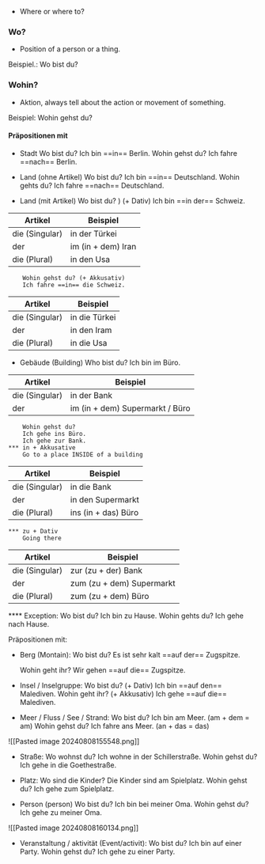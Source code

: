 + Where or where to?

### Wo? 
+ Position of a person or a thing. 

Beispiel.:
	Wo bist du?

### Wohin? 
+ Aktion, always tell about the action or movement of something. 

Beispiel:
	Wohin gehst du?


#### Präpositionen mit 

+ Stadt
		Wo bist du?
		Ich bin ==in== Berlin.
		Wohin gehst du? 
		Ich fahre ==nach== Berlin. 
		
+ Land (ohne Artikel)
		Wo bist du? 
		Ich bin ==in== Deutschland.
		Wohin gehts du?
		Ich fahre ==nach== Deutschland.

+ Land (mit Artikel)
		Wo bist du? ) (+ Dativ)
		Ich bin ==in der== Schweiz.

| Artikel        | Beispiel            |
| -------------- | ------------------- |
| die (Singular) | in der Türkei       |
| der            | im (in  + dem) Iran |
| die (Plural)   | in den Usa          |
		Wohin gehst du? (+ Akkusativ)
		Ich fahre ==in== die Schweiz.
		
| Artikel        | Beispiel      |
| -------------- | ------------- |
| die (Singular) | in die Türkei |
| der            | in den Iram   |
| die (Plural)   | in die Usa    |
		
+ Gebäude (Building)
		Who bist du? 
		Ich bin im Büro. 

| Artikel        | Beispiel                         |
| -------------- | -------------------------------- |
| die (Singular) | in der Bank                      |
| der            | im (in  + dem) Supermarkt / Büro |
		Wohin gehst du?
		Ich gehe ins Büro. 
		Ich gehe zur Bank.
	*** in + Akkusative 
		Go to a place INSIDE of a building 
			
| Artikel        | Beispiel            |
| -------------- | ------------------- |
| die (Singular) | in die Bank         |
| der            | in den Supermarkt   |
| die (Plural)   | ins (in + das) Büro |
	*** zu + Dativ
		Going there 

| Artikel        | Beispiel                  |
| -------------- | ------------------------- |
| die (Singular) | zur (zu + der) Bank       |
| der            | zum (zu + dem) Supermarkt |
| die (Plural)   | zum (zu + dem) Büro       |
**** Exception: 
	Wo bist du? 
		Ich bin zu Hause. 
	Wohin gehts du?
		Ich gehe nach Hause. 

Präpositionen mit:

+ Berg (Montain):
	Wo bist du?
		Es ist sehr kalt ==auf der== Zugspitze. 

	Wohin geht ihr?
		Wir gehen ==auf die== Zugspitze.

+ Insel / Inselgruppe: 
	Wo bist du? (+ Dativ)
		Ich bin ==auf den== Malediven. 
	Wohin geht ihr? (+ Akkusativ)
		Ich gehe ==auf die== Malediven. 
		
+ Meer / Fluss / See / Strand:
	Wo bist du? 
		Ich bin am Meer. (am + dem = am)
	Wohin gehst du?
		Ich fahre ans Meer. (an + das = das)
		
![[Pasted image 20240808155548.png]]

+ Straße:
	Wo wohnst du? 
		Ich wohne in der Schillerstraße.
	Wohin gehst du? 
		Ich gehe in die Goethestraße. 
		
+ Platz:
	Wo sind die Kinder? 
		Die Kinder sind am Spielplatz. 
	Wohin gehst du? 
		Ich gehe zum Spielplatz. 

+ Person (person)
	Wo bist du? 
		Ich bin bei meiner Oma. 
	Wohin gehst du? 
		Ich gehe zu meiner Oma. 

![[Pasted image 20240808160134.png]]

+ Veranstaltung / aktivität (Event/activit):
	Wo bist du? 
		Ich bin auf einer Party. 
	Wohin gehst du? 
		Ich gehe zu einer Party. 